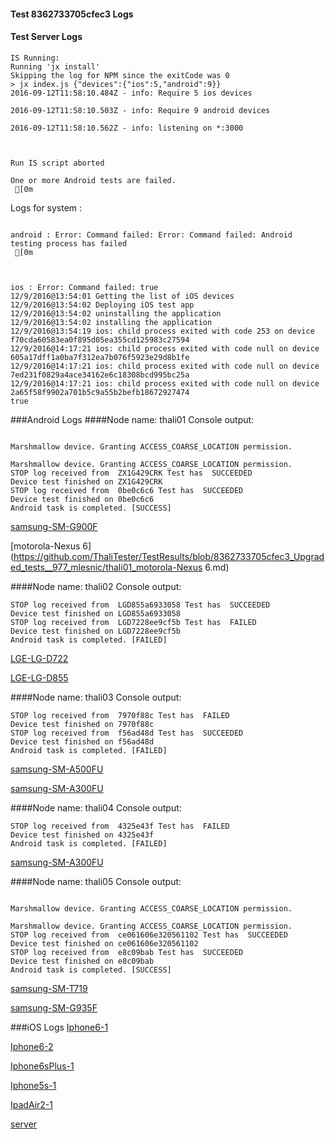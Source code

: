 #### Test 8362733705cfec3 Logs

#### Test Server Logs
```
IS Running:
Running 'jx install'
Skipping the log for NPM since the exitCode was 0
> jx index.js {"devices":{"ios":5,"android":9}}
2016-09-12T11:58:10.484Z - info: Require 5 ios devices

2016-09-12T11:58:10.503Z - info: Require 9 android devices

2016-09-12T11:58:10.562Z - info: listening on *:3000


 
Run IS script aborted
 
One or more Android tests are failed.
 [0m

```


Logs for system : 
```

android : Error: Command failed: Error: Command failed: Android testing process has failed
 [0m



ios : Error: Command failed: true
12/9/2016@13:54:01 Getting the list of iOS devices 
12/9/2016@13:54:02 Deploying iOS test app 
12/9/2016@13:54:02 uninstalling the application 
12/9/2016@13:54:02 installing the application 
12/9/2016@13:54:19 ios: child process exited with code 253 on device f70cda60583ea0f895d05ea355cd125983c27594 
12/9/2016@14:17:21 ios: child process exited with code null on device 605a17dff1a0ba7f312ea7b076f5923e29d8b1fe 
12/9/2016@14:17:21 ios: child process exited with code null on device 7ed231f0829a4ace34162e6c18308bcd995bc25a 
12/9/2016@14:17:21 ios: child process exited with code null on device 2a65f58f9902a701b5c9a55b2befb18672927474 
true

```
###Android Logs
####Node name: thali01
Console output:
```

Marshmallow device. Granting ACCESS_COARSE_LOCATION permission.

Marshmallow device. Granting ACCESS_COARSE_LOCATION permission.
STOP log received from  ZX1G429CRK Test has  SUCCEEDED
Device test finished on ZX1G429CRK 
STOP log received from  0be0c6c6 Test has  SUCCEEDED
Device test finished on 0be0c6c6 
Android task is completed. [SUCCESS]
```
[samsung-SM-G900F](https://github.com/ThaliTester/TestResults/blob/8362733705cfec3_Upgraded_tests__977_mlesnic/thali01_samsung-SM-G900F.md)

[motorola-Nexus 6](https://github.com/ThaliTester/TestResults/blob/8362733705cfec3_Upgraded_tests__977_mlesnic/thali01_motorola-Nexus 6.md)

####Node name: thali02
Console output:
```
STOP log received from  LGD855a6933058 Test has  SUCCEEDED
Device test finished on LGD855a6933058 
STOP log received from  LGD7228ee9cf5b Test has  FAILED
Device test finished on LGD7228ee9cf5b 
Android task is completed. [FAILED]
```
[LGE-LG-D722](https://github.com/ThaliTester/TestResults/blob/8362733705cfec3_Upgraded_tests__977_mlesnic/thali02_LGE-LG-D722.md)

[LGE-LG-D855](https://github.com/ThaliTester/TestResults/blob/8362733705cfec3_Upgraded_tests__977_mlesnic/thali02_LGE-LG-D855.md)

####Node name: thali03
Console output:
```
STOP log received from  7970f88c Test has  FAILED
Device test finished on 7970f88c 
STOP log received from  f56ad48d Test has  SUCCEEDED
Device test finished on f56ad48d 
Android task is completed. [FAILED]
```
[samsung-SM-A500FU](https://github.com/ThaliTester/TestResults/blob/8362733705cfec3_Upgraded_tests__977_mlesnic/thali03_samsung-SM-A500FU.md)

[samsung-SM-A300FU](https://github.com/ThaliTester/TestResults/blob/8362733705cfec3_Upgraded_tests__977_mlesnic/thali03_samsung-SM-A300FU.md)

####Node name: thali04
Console output:
```
STOP log received from  4325e43f Test has  FAILED
Device test finished on 4325e43f 
Android task is completed. [FAILED]
```
[samsung-SM-A300FU](https://github.com/ThaliTester/TestResults/blob/8362733705cfec3_Upgraded_tests__977_mlesnic/thali04_samsung-SM-A300FU.md)

####Node name: thali05
Console output:
```

Marshmallow device. Granting ACCESS_COARSE_LOCATION permission.

Marshmallow device. Granting ACCESS_COARSE_LOCATION permission.
STOP log received from  ce061606e320561102 Test has  SUCCEEDED
Device test finished on ce061606e320561102 
STOP log received from  e8c09bab Test has  SUCCEEDED
Device test finished on e8c09bab 
Android task is completed. [SUCCESS]
```
[samsung-SM-T719](https://github.com/ThaliTester/TestResults/blob/8362733705cfec3_Upgraded_tests__977_mlesnic/thali05_samsung-SM-T719.md)

[samsung-SM-G935F](https://github.com/ThaliTester/TestResults/blob/8362733705cfec3_Upgraded_tests__977_mlesnic/thali05_samsung-SM-G935F.md)


###iOS Logs
[Iphone6-1](https://github.com/ThaliTester/TestResults/blob/8362733705cfec3_Upgraded_tests__977_mlesnic/iOS_Iphone6-1.md)

[Iphone6-2](https://github.com/ThaliTester/TestResults/blob/8362733705cfec3_Upgraded_tests__977_mlesnic/iOS_Iphone6-2.md)

[Iphone6sPlus-1](https://github.com/ThaliTester/TestResults/blob/8362733705cfec3_Upgraded_tests__977_mlesnic/iOS_Iphone6sPlus-1.md)

[Iphone5s-1](https://github.com/ThaliTester/TestResults/blob/8362733705cfec3_Upgraded_tests__977_mlesnic/iOS_Iphone5s-1.md)

[IpadAir2-1](https://github.com/ThaliTester/TestResults/blob/8362733705cfec3_Upgraded_tests__977_mlesnic/iOS_IpadAir2-1.md)

[server](https://github.com/ThaliTester/TestResults/blob/8362733705cfec3_Upgraded_tests__977_mlesnic/iOS_server.md)




